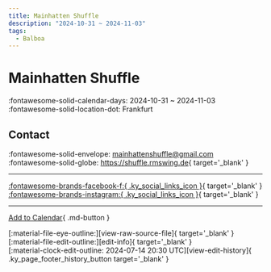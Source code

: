 ```yaml
---
title: Mainhatten Shuffle
description: "2024-10-31 ~ 2024-11-03"
tags:
  - Balboa
---
```


# Mainhatten Shuffle 

:fontawesome-solid-calendar-days: 2024-10-31 ~ 2024-11-03  
:fontawesome-solid-location-dot: Frankfurt  

## Contact

:fontawesome-solid-envelope: <mainhattenshuffle@gmail.com>  
:fontawesome-solid-globe: <https://shuffle.rmswing.de>{ target='_blank' }  

---

 [:fontawesome-brands-facebook-f:{ .ky_social_links_icon }](https://www.facebook.com/profile.php?id=100069461041665){ target='_blank' } [:fontawesome-brands-instagram:{ .ky_social_links_icon }](https://instagram.com/mainhatten_shuffle){ target='_blank' }

---

[Add to Calendar](https://swing.news/ics/en/2024/de_DE/mainhatten-shuffle-2024.ics){ .md-button }

<div class="ky_page_footer" markdown>
<div class="ky_page_footer_trailing" markdown="span">
[:material-file-eye-outline:][view-raw-source-file]{ target='_blank' }
[:material-file-edit-outline:][edit-info]{ target='_blank' }
</div>
<div class="ky_page_footer_leading" markdown="span">
[:material-clock-edit-outline: 2024-07-14 20:30 UTC][view-edit-history]{ .ky_page_footer_history_button target='_blank' }
</div>
</div>

[view-raw-source-file]: https://github.com/swingdance/events/blob/main/2024/de_DE/mainhatten-shuffle-2024.json "View Raw Source File"
[edit-info]: https://github.com/swingdance/events/issues/new?assignees=&labels=update+event&projects=&template=03-update_entity.yml&title=%5B2024%2Fde_DE%5D%20Mainhatten%20Shuffle&region=de_DE&year=2024&id=mainhatten-shuffle-2024&name=Mainhatten%20Shuffle&org_id= "Edit Info"

[view-edit-history]: https://github.com/swingdance/events/commits/main/2024/de_DE/mainhatten-shuffle-2024.json "View Edit History"
